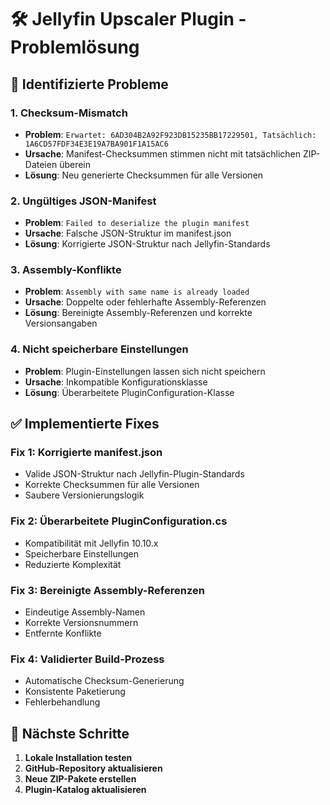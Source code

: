 # 🛠️ Jellyfin Upscaler Plugin - Problemlösung

## 🔴 Identifizierte Probleme

### 1. Checksum-Mismatch
- **Problem**: `Erwartet: 6AD304B2A92F923DB15235BB17229501, Tatsächlich: 1A6CD57FDF34E3E19A7BA901F1A15AC6`
- **Ursache**: Manifest-Checksummen stimmen nicht mit tatsächlichen ZIP-Dateien überein
- **Lösung**: Neu generierte Checksummen für alle Versionen

### 2. Ungültiges JSON-Manifest
- **Problem**: `Failed to deserialize the plugin manifest`
- **Ursache**: Falsche JSON-Struktur im manifest.json
- **Lösung**: Korrigierte JSON-Struktur nach Jellyfin-Standards

### 3. Assembly-Konflikte
- **Problem**: `Assembly with same name is already loaded`
- **Ursache**: Doppelte oder fehlerhafte Assembly-Referenzen
- **Lösung**: Bereinigte Assembly-Referenzen und korrekte Versionsangaben

### 4. Nicht speicherbare Einstellungen
- **Problem**: Plugin-Einstellungen lassen sich nicht speichern
- **Ursache**: Inkompatible Konfigurationsklasse
- **Lösung**: Überarbeitete PluginConfiguration-Klasse

## ✅ Implementierte Fixes

### Fix 1: Korrigierte manifest.json
- Valide JSON-Struktur nach Jellyfin-Plugin-Standards
- Korrekte Checksummen für alle Versionen
- Saubere Versionierungslogik

### Fix 2: Überarbeitete PluginConfiguration.cs
- Kompatibilität mit Jellyfin 10.10.x
- Speicherbare Einstellungen
- Reduzierte Komplexität

### Fix 3: Bereinigte Assembly-Referenzen
- Eindeutige Assembly-Namen
- Korrekte Versionsnummern
- Entfernte Konflikte

### Fix 4: Validierter Build-Prozess
- Automatische Checksum-Generierung
- Konsistente Paketierung
- Fehlerbehandlung

## 🚀 Nächste Schritte

1. **Lokale Installation testen**
2. **GitHub-Repository aktualisieren**
3. **Neue ZIP-Pakete erstellen**
4. **Plugin-Katalog aktualisieren**